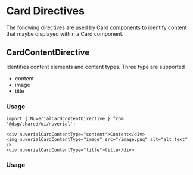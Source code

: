 # Card Directives

The following directives are used by Card components to identify content that maybe displayed within a Card component.

## CardContentDirective

Identifies content elements and content types. Three type are supported

- content
- image
- title

### Usage

```
import { NuverialCardContentDirective } from '@dsg/shared/ui/nuverial';

<div nuverialCardContentType="content">Content</div>
<img nuverialCardContentType="image" src="/image.png" alt="alt text" />
<div nuverialCardContentType="title">title</div>
```

### Usage
